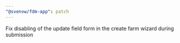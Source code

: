 ```yaml
---
"@svenvw/fdm-app": patch
---
```


Fix disabling of the update field form in the create farm wizard during submission
